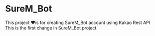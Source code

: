 # SureM_Bot
This project ♥is for creating SureM_Bot account using Kakao Rest API <br/>
This is the first change in SureM_Bot project.
